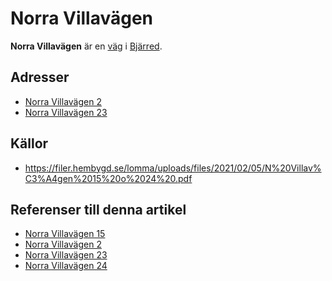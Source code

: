 # Norra Villavägen

**Norra Villavägen** är en [väg](väg) i [Bjärred](bjärred).

<!-- TODO: Uvidga artikel med material från källor. -->

## Adresser

* [Norra Villavägen 2](norra%20villavägen%202)
* [Norra Villavägen 23](norra%20villavägen%2023)

## Källor

* <https://filer.hembygd.se/lomma/uploads/files/2021/02/05/N%20Villav%C3%A4gen%2015%20o%2024%20.pdf>

## Referenser till denna artikel

* [Norra Villavägen 15](norra%20villavägen%2015)
* [Norra Villavägen 2](norra%20villavägen%202)
* [Norra Villavägen 23](norra%20villavägen%2023)
* [Norra Villavägen 24](norra%20villavägen%2024)
